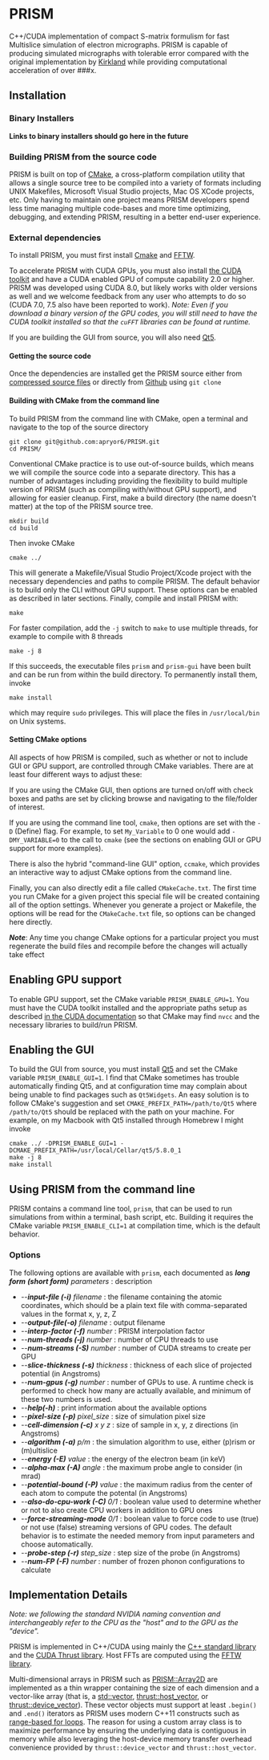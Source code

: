 # PRISM
C++/CUDA implementation of compact S-matrix formulism for fast Multislice simulation of electron micrographs. PRISM is capable of producing simulated micrographs with tolerable error compared with the original implementation by [Kirkland](http://people.ccmr.cornell.edu/~kirkland/) while providing computational acceleration of over ###x.

## Installation

### Binary Installers

**Links to binary installers should go here in the future**

### Building PRISM from the source code

PRISM is built on top of [CMake](https://cmake.org/), a cross-platform compilation utility that 
allows a single source tree to be compiled into a variety of formats including UNIX Makefiles, 
Microsoft Visual Studio projects, Mac OS XCode projects, etc. Only having to maintain one project 
means PRISM developers spend less time managing multiple code-bases and more time optimizing, debugging, 
and extending PRISM, resulting in a better end-user experience.  

### External dependencies

To install PRISM, you must first install [Cmake](https://cmake.org/install/) and [FFTW](http://www.fftw.org/fftw2_doc/fftw_6.html). 

To accelerate PRISM with CUDA GPUs, you must also install [the CUDA toolkit](https://developer.nvidia.com/cuda-toolkit) and have a CUDA enabled GPU of compute capability 2.0 or higher.
PRISM was developed using CUDA 8.0, but likely works with older versions as well and we welcome feedback from any user who attempts to do so (CUDA 7.0, 7.5 also have been reported to work).
*Note: Even if you download a binary version of the GPU codes, you will still need to have the CUDA toolkit installed so that the `cuFFT` libraries can be found at runtime.*

If you are building the GUI from source, you will also need [Qt5](https://www.qt.io).

#### Getting the source code 

Once the dependencies are installed get the PRISM source either from [compressed source files](www.example.com) or directly 
from [Github](www.example.com) using `git clone`

#### Building with CMake from the command line

To build PRISM from the command line with CMake, open a terminal and navigate to the top of the source directory 

```
git clone git@github.com:apryor6/PRISM.git
cd PRISM/
```

Conventional CMake practice is to use out-of-source builds, which means we will compile the source code into
a separate directory. This has a number of advantages including providing the flexibility to build multiple
version of PRISM (such as compiling with/without GPU support), and allowing for easier cleanup. First, 
make a build directory (the name doesn't matter) at the top of the PRISM source tree.

```
mkdir build
cd build
```
Then invoke CMake

```
cmake ../
```

This will generate a Makefile/Visual Studio Project/Xcode project with the necessary dependencies and paths to compile PRISM. The default
behavior is to build only the CLI without GPU support. These options can be enabled as described in later sections.
Finally, compile and install PRISM with:

```
make
```

For faster compilation, add the `-j` switch to `make` to use multiple threads, for example to compile with 8 threads

```
make -j 8
```

If this succeeds, the executable files `prism` and `prism-gui` have been built and can be run from within the build directory. To permanently 
install them, invoke

``` 
make install
```

which may require `sudo` privileges. This will place the files in `/usr/local/bin` on Unix systems. 


#### Setting CMake options

All aspects of how PRISM is compiled, such as whether or not to include GUI or GPU support, are controlled through CMake variables.
There are at least four different ways to adjust these:

If you are using the CMake GUI, then options are turned on/off with check boxes
and paths are set by clicking browse and navigating to the file/folder of interest.   

If you are using the command line tool, `cmake`, then options are set with the `-D` (Define) flag. For example, 
to set `My_Variable` to 0 one would add `-DMY_VARIABLE=0` to the call to `cmake` (see the sections on enabling GUI or GPU support for more examples).

There is also the hybrid "command-line GUI" option, `ccmake`, which provides an interactive way to adjust CMake options from the command line.

Finally, you can also directly edit a file called `CMakeCache.txt`. The first time you run CMake for a given project
this special file will be created containing all of the option settings. Whenever you generate a project or Makefile, the options
will be read for the `CMakeCache.txt` file, so options can be changed here directly.

**_Note_**: Any time you change CMake options for a particular project you must regenerate the build files and recompile
before the changes will actually take effect

## Enabling GPU support

To enable GPU support, set the CMake variable `PRISM_ENABLE_GPU=1`. You must have the CUDA toolkit installed and the 
appropriate paths setup as described [in the CUDA documentation]() so that CMake
may find `nvcc` and the necessary libraries to build/run PRISM. 

## Enabling the GUI

To build the GUI from source, you must install [Qt5](https://www.qt.io) and set the CMake variable `PRISM_ENABLE_GUI=1`.
I find that CMake sometimes has trouble automatically finding Qt5, and at configuration time may complain about 
being unable to find packages such as `Qt5Widgets`. An easy solution is to follow CMake's suggestion and set
`CMAKE_PREFIX_PATH=/path/to/Qt5` where `/path/to/Qt5` should be replaced with the path on your machine. For example,
on my Macbook with Qt5 installed through Homebrew I might invoke

```
cmake ../ -DPRISM_ENABLE_GUI=1 -DCMAKE_PREFIX_PATH=/usr/local/Cellar/qt5/5.8.0_1
make -j 8
make install
```

## Using PRISM from the command line

PRISM contains a command line tool, `prism`, that can be used to run simulations from within a terminal, bash script, etc. Building it requires the CMake variable `PRISM_ENABLE_CLI=1` at compilation time, which is the default behavior.

### Options
The following options are available with `prism`, each documented as **_long form_** **_(short form)_** *parameters* : description

* --**_input-file (-i)_** *filename* : the filename containing the atomic coordinates, which should be a plain text file with comma-separated values in the format x, y, z, Z 
* --**_output-file(-o)_** *filename* : output filename
* --**_interp-factor (-f)_** *number* : PRISM interpolation factor
* --**_num-threads (-j)_** *number* : number of CPU threads to use
* --**_num-streams (-S)_** *number* : number of CUDA streams to create per GPU
* --**_slice-thickness (-s)_** *thickness* : thickness of each slice of projected potential (in Angstroms)
* --**_num-gpus (-g)_** *number* : number of GPUs to use. A runtime check is performed to check how many are actually available, and minimum of these two numbers is used.
* --**_help(-h)_** : print information about the available options
* --**_pixel-size (-p)_** *pixel_size* : size of simulation pixel size
* --**_cell-dimension (-c)_** *x y z* : size of sample in x, y, z directions (in Angstroms)
* --**_algorithm (-a)_** *p/m* : the simulation algorithm to use, either (p)rism or (m)ultislice
* --**_energy (-E)_** *value* : the energy of the electron beam (in keV)
* --**_alpha-max (-A)_** *angle* : the maximum probe angle to consider (in mrad)
* --**_potential-bound (-P)_** *value* : the maximum radius from the center of each atom to compute the potental (in Angstroms)
* --**_also-do-cpu-work (-C)_** *0/1* : boolean value used to determine whether or not to also create CPU workers in addition to GPU ones
* --**_force-streaming-mode_** *0/1* : boolean value to force code to use (true) or not use (false) streaming versions of GPU codes. The default behavior is to estimate the needed memory from input parameters and choose automatically.
* --**_probe-step (-r)_** *step_size* : step size of the probe (in Angstroms)
* --**_num-FP (-F)_** *number* : number of frozen phonon configurations to calculate

## Implementation Details

*Note: we following the standard NVIDIA naming convention and interchangeably refer to the CPU as the "host" and to the GPU as the "device".*

PRISM is implemented in C++/CUDA using mainly the [C++ standard library](http://en.cppreference.com/w/) and the [CUDA Thrust library](https://github.com/thrust/thrust). Host FFTs are computed using the [FFTW library](http://www.fftw.org/). 

Multi-dimensional arrays in PRISM such as [PRISM::Array2D](Array2D.h) are implemented as a thin wrapper containing the size of each dimension and a vector-like array (that is, a [std::vector](http://en.cppreference.com/w/cpp/container/vector), [thrust::host_vector](https://thrust.github.io/doc/classthrust_1_1host__vector.html), or [thrust::device_vector](https://thrust.github.io/doc/classthrust_1_1device__vector.html)). These vector objects must support at least `.begin()` and `.end()` iterators as PRISM uses modern C++11 constructs such as [range-based for loops](http://en.cppreference.com/w/cpp/language/range-for). The reason for using a custom array class is to maximize performance by ensuring the underlying data is contiguous in memory while also leveraging the host-device memory transfer overhead convenience provided by `thrust::device_vector` and `thrust::host_vector`.
